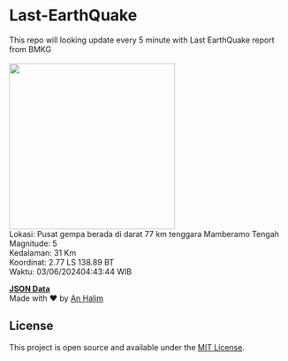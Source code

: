 # Last-EarthQuake
This repo will looking update every 5 minute with Last EarthQuake report from BMKG
<br>
<br>
<img src="https://static.bmkg.go.id/20240603044344.mmi.jpg" width="300"/>
<br>
Lokasi: Pusat gempa berada di darat 77 km tenggara Mamberamo Tengah <br>
Magnitude: 5 <br>
Kedalaman: 31 Km <br>
Koordinat: 2.77 LS 138.89 BT <br>
Waktu: 03/06/202404:43:44 WIB <br>

<a href="./data/data.json">**JSON Data**</a>
<br>
Made with ❤️ by <a href="https://github.com/an-halim">An Halim</a>
## License

This project is open source and available under the [MIT License](LICENSE).
